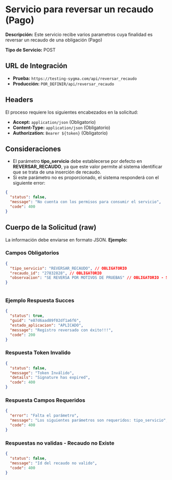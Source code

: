 # Servicio para reversar un recaudo (Pago)


**Descripción:** Este servicio recibe varios parametros cuya finalidad es reversar un recaudo de una obligación (Pago)

**Tipo de Servicio:** POST

## **URL de Integración**

- **Prueba:** `https://testing-sygma.com/api/reversar_recaudo`
- **Producción:** `POR_DEFINIR/api/reversar_recaudo`

## **Headers**

El proceso requiere los siguientes encabezados en la solicitud:

- **Accept:** `application/json` (Obligatorio)
- **Content-Type:** `application/json` (Obligatorio)
- **Authorization:** `Bearer ${token}` (Obligatorio)

## **Consideraciones**
- El parámetro **tipo_servicio** debe establecerse por defecto en **REVERSAR_RECAUDO**, ya que este valor permite al sistema identificar que se trata de una inserción de recaudo.
- Si este parámetro no es proporcionado, el sistema responderá con el siguiente error:

`````json
{
  "status": false,
  "message": "No cuenta con los permisos para consumir el servicio",
  "code": 400
}
`````

## **Cuerpo de la Solicitud (raw)** 

La información debe enviarse en formato JSON. **Ejemplo:**

### **Campos Obligatorios**

``````json
{
  "tipo_servicio": "REVERSAR_RECAUDO", // OBLIGATORIO
  "recaudo_id": "27832828", // OBLIGATORIO
  "observacion": "SE REVERSA POR MOTIVOS DE PRUEBAS" // OBLIGATORIO - SE DEBE DE JUSTIFICAR PORQUE SE DESEA REVERSAR
}
  
``````

### **Ejemplo Respuesta Succes**

``````json
{
  "status": true,
  "guid": "e87d6aad89f02df1a6f6",
  "estado_aplicacion": "APLICADO",
  "message": "Registro reversado con éxito!!!",
  "code": 200
}
``````

### **Respuesta Token Invalido**

``````json
{
  "status": false,
  "message": "Token Inválido",
  "details": "Signature has expired",
  "code": 400
}
``````

### **Respuesta Campos Requeridos**

``````json
{
  "error": "Falta el parámetro",
  "message": "Los siguientes parámetros son requeridos: tipo_servicio",
  "code": 400
}
``````

### **Respuestas no validas - Recaudo no Existe**
``````json
{
  "status": false,
  "message": "Id del recaudo no valido",
  "code": 400
}
``````
